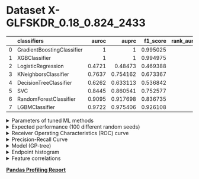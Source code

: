 # Dataset X-GLFSKDR_0.18_0.824_2433

|    | classifiers                |   auroc |    auprc |   f1_score |   rank_auroc |   rank_auprc |   rank_f1 |
|---:|:---------------------------|--------:|---------:|-----------:|-------------:|-------------:|----------:|
|  0 | GradientBoostingClassifier |  1      | 1        |   0.995025 |            1 |            1 |         1 |
|  1 | XGBClassifier              |  1      | 1        |   0.994975 |            1 |            1 |         1 |
|  2 | LogisticRegression         |  0.4721 | 0.48473  |   0.469388 |            8 |            8 |         8 |
|  3 | KNeighborsClassifier       |  0.7637 | 0.754162 |   0.673367 |            6 |            6 |         6 |
|  4 | DecisionTreeClassifier     |  0.6262 | 0.633113 |   0.536842 |            7 |            7 |         7 |
|  5 | SVC                        |  0.8445 | 0.860541 |   0.752577 |            5 |            5 |         5 |
|  6 | RandomForestClassifier     |  0.9095 | 0.917698 |   0.836735 |            4 |            4 |         4 |
|  7 | LGBMClassifier             |  0.9722 | 0.975406 |   0.926108 |            3 |            3 |         3 |


<details>
<summary>Parameters of tuned ML methods</summary>


```
GradientBoostingClassifier(ccp_alpha=0.0, criterion='friedman_mse', init=None,
                           learning_rate=0.8783102903764037, loss='deviance',
                           max_depth=5, max_features=None, max_leaf_nodes=None,
                           min_impurity_decrease=0.0, min_impurity_split=None,
                           min_samples_leaf=65, min_samples_split=2,
                           min_weight_fraction_leaf=0.0, n_estimators=100,
                           n_iter_no_change=15, presort='deprecated',
                           random_state=2433, subsample=1.0, tol=1e-07,
                           validation_fraction=0.04, verbose=0,
                           warm_start=False)
XGBClassifier(alpha=0.0013092524416457385, base_score=0.5, booster='dart',
              colsample_bylevel=1, colsample_bynode=1, colsample_bytree=1,
              eta=0.5774269628383277, eval_metric='logloss', gamma=0.2,
              gpu_id=-1, importance_type='gain', interaction_constraints=None,
              learning_rate=0.57742697, max_delta_step=0, max_depth=10,
              min_child_weight=1, missing=nan, monotone_constraints=None,
              n_estimators=82, n_jobs=0, num_parallel_tree=1,
              objective='binary:logistic', random_state=2433,
              reg_alpha=0.00130925246, reg_lambda=45.88322315035659,
              scale_pos_weight=1, subsample=1, tree_method=None,
              validate_parameters=False, verbosity=None)
LogisticRegression(C=0.0001220378006547866, class_weight=None, dual=False,
                   fit_intercept=True, intercept_scaling=1, l1_ratio=None,
                   max_iter=100, multi_class='auto', n_jobs=None, penalty='l2',
                   random_state=2433, solver='saga', tol=0.0001, verbose=0,
                   warm_start=False)
KNeighborsClassifier(algorithm='auto', leaf_size=30, metric='euclidean',
                     metric_params=None, n_jobs=None, n_neighbors=13, p=4,
                     weights='distance')
DecisionTreeClassifier(ccp_alpha=0.0, class_weight=None, criterion='gini',
                       max_depth=9, max_features=None, max_leaf_nodes=None,
                       min_impurity_decrease=0.0, min_impurity_split=None,
                       min_samples_leaf=17, min_samples_split=7,
                       min_weight_fraction_leaf=0.0, presort='deprecated',
                       random_state=2433, splitter='best')
SVC(C=57.32793214900961, break_ties=False, cache_size=200,
    class_weight='balanced', coef0=2.1, decision_function_shape='ovr', degree=3,
    gamma='scale', kernel='poly', max_iter=-1, probability=True,
    random_state=2433, shrinking=True, tol=4.7603309155310765e-05,
    verbose=False)
RandomForestClassifier(bootstrap=True, ccp_alpha=0.0, class_weight=None,
                       criterion='gini', max_depth=9, max_features=None,
                       max_leaf_nodes=None, max_samples=None,
                       min_impurity_decrease=0.0, min_impurity_split=None,
                       min_samples_leaf=5, min_samples_split=10,
                       min_weight_fraction_leaf=0.0, n_estimators=90,
                       n_jobs=None, oob_score=False, random_state=2433,
                       verbose=0, warm_start=False)
LGBMClassifier(boosting_type='gbdt', class_weight=None, colsample_bytree=1.0,
               importance_type='split', learning_rate=0.1, max_depth=9,
               metric='binary_logloss', min_child_samples=20,
               min_child_weight=0.001, min_split_gain=0.0, n_estimators=100,
               n_jobs=-1, num_leaves=79, objective='binary', random_state=2433,
               reg_alpha=0.0, reg_lambda=0.0, silent=True, subsample=1.0,
               subsample_for_bin=200000, subsample_freq=0)
```

</details>

<details>
<summary>Expected performance (100 different random seeds)</summary>
<img src='X-GLFSKDR_0.18_0.824_2433-box.svg' width=40% />
</details>

<details>
<summary>Receiver Operating Characteristics (ROC) curve</summary>
<img src='X-GLFSKDR_0.18_0.824_2433-roc.svg' width=40% />
</details>

<details>
<summary>Precision-Recall Curve</summary>
<img src='X-GLFSKDR_0.18_0.824_2433-prc.svg' width=40% />
</details>

<details>
<summary>Model (GP-tree)</summary>
<img src='X-GLFSKDR_0.18_0.824_2433-model.svg' height=10% />
</details>

<details>
<summary>Endpoint histogram</summary>
<img src='X-GLFSKDR_0.18_0.824_2433-endpoint.svg' width=40% />
</details>

<details>
<summary>Feature correlations</summary>
<img src='X-GLFSKDR_0.18_0.824_2433-corr.svg' width=40% />
</details>

[**Pandas Profiling Report**](https://epistasislab.github.io/digen/profile/X-GLFSKDR_0.18_0.824_2433.html)
